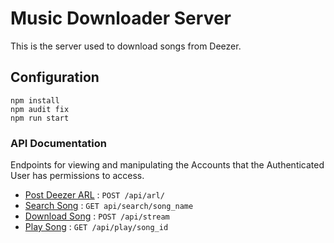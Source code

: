 # Music Downloader Server

This is the server used to download songs from Deezer.

## Configuration

```shell
npm install
npm audit fix
npm run start
```

### API Documentation

Endpoints for viewing and manipulating the Accounts that the Authenticated User
has permissions to access.

* [Post Deezer ARL]() : `POST /api/arl/`
* [Search Song]() : `GET api/search/song_name`
* [Download Song]() : `POST /api/stream`
* [Play Song]() : `GET /api/play/song_id`
